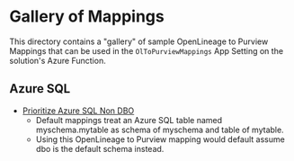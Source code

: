 # Gallery of Mappings

This directory contains a "gallery" of sample OpenLineage to Purview Mappings that can be used in the `OlToPurviewMappings` App Setting on the solution's Azure Function.

## Azure SQL

* [Prioritize Azure SQL Non DBO](./az-sql-non-dbo.json)
    * Default mappings treat an Azure SQL table named myschema.mytable as schema of myschema and table of mytable.
    * Using this OpenLineage to Purview mapping would default assume dbo is the default schema instead.
